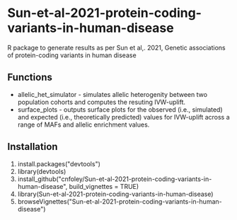 # Sun-et-al-2021-protein-coding-variants-in-human-disease
R package to generate results as per Sun et al,. 2021, Genetic associations of protein-coding variants in human disease


## Functions
* allelic_het_simulator - simulates allelic heterogenity between two population cohorts and computes the resuting IVW-uplift.
* surface_plots - outputs surface plots for the observed (i.e., simulated) and expected (i.e., theoretically predicted) values for IVW-uplift across a range of MAFs and allelic enrichment values.

## Installation
1. install.packages("devtools")
2. library(devtools)
3. install_github("cnfoley/Sun-et-al-2021-protein-coding-variants-in-human-disease", build_vignettes = TRUE)
4. library(Sun-et-al-2021-protein-coding-variants-in-human-disease)
5. browseVignettes("Sun-et-al-2021-protein-coding-variants-in-human-disease")

